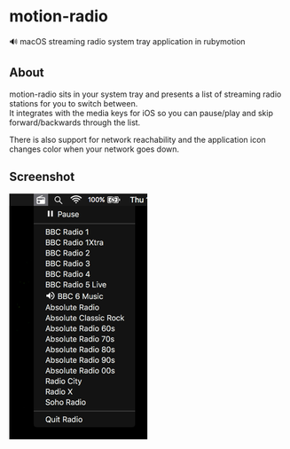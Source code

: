 # motion-radio
🔊 macOS streaming radio system tray application in rubymotion

## About

motion-radio sits in your system tray and presents a list of streaming radio stations for you to switch between.  
It integrates with the media keys for iOS so you can pause/play and skip forward/backwards through the list.

There is also support for network reachability and the application icon changes color when your network goes down.

## Screenshot

![motion-radio screenshot](/screenshot.png?raw=true "motion-radio screenshot")
